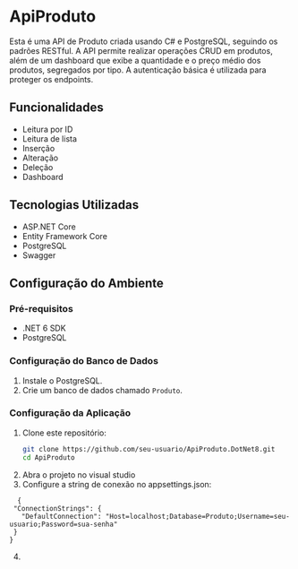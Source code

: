 # ApiProduto

Esta é uma API de Produto criada usando C# e PostgreSQL, seguindo os padrões RESTful. A API permite realizar operações CRUD em produtos, além de um dashboard que exibe a quantidade e o preço médio dos produtos, segregados por tipo. A autenticação básica é utilizada para proteger os endpoints.

## Funcionalidades

- Leitura por ID
- Leitura de lista
- Inserção
- Alteração
- Deleção
- Dashboard

## Tecnologias Utilizadas

- ASP.NET Core
- Entity Framework Core
- PostgreSQL
- Swagger

## Configuração do Ambiente

### Pré-requisitos

- .NET 6 SDK
- PostgreSQL

### Configuração do Banco de Dados

1. Instale o PostgreSQL.
2. Crie um banco de dados chamado `Produto`.

### Configuração da Aplicação

1. Clone este repositório:
   ```bash
   git clone https://github.com/seu-usuario/ApiProduto.DotNet8.git
   cd ApiProduto
2. Abra o projeto no visual studio
3. Configure a string de conexão no appsettings.json: 
 ```
   {
  "ConnectionStrings": {
    "DefaultConnection": "Host=localhost;Database=Produto;Username=seu-usuario;Password=sua-senha"
  }
}
```
4. 
